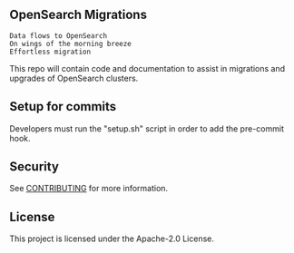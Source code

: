 ## OpenSearch Migrations

```
Data flows to OpenSearch
On wings of the morning breeze
Effortless migration
```

This repo will contain code and documentation to assist in migrations and upgrades of OpenSearch clusters.

## Setup for commits

Developers must run the "setup.sh" script in order to add the pre-commit hook.

## Security

See [CONTRIBUTING](CONTRIBUTING.md#security-issue-notifications) for more information.

## License

This project is licensed under the Apache-2.0 License.

